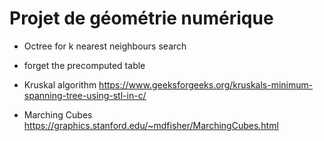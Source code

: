 # Projet de géométrie numérique

* Octree for k nearest neighbours search
* forget the precomputed table 

* Kruskal algorithm
https://www.geeksforgeeks.org/kruskals-minimum-spanning-tree-using-stl-in-c/

* Marching Cubes
https://graphics.stanford.edu/~mdfisher/MarchingCubes.html 
